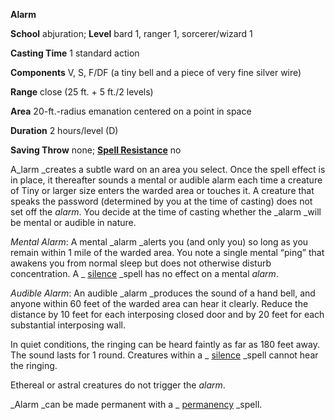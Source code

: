  **Alarm**

**School** abjuration; **Level** bard 1, ranger 1, sorcerer/wizard 1

**Casting Time** 1 standard action

**Components** V, S, F/DF (a tiny bell and a piece of very fine silver wire)

**Range** close (25 ft. + 5 ft./2 levels)

**Area** 20-ft.-radius emanation centered on a point in space

**Duration** 2 hours/level (D)

**Saving Throw** none; **[Spell Resistance](../glossary#_spell-resistance)** no

A_larm _creates a subtle ward on an area you select. Once the spell effect is in place, it thereafter sounds a mental or audible alarm each time a creature of Tiny or larger size enters the warded area or touches it. A creature that speaks the password (determined by you at the time of casting) does not set off the _alarm_. You decide at the time of casting whether the _alarm _will be mental or audible in nature.

_Mental Alarm_: A mental _alarm _alerts you (and only you) so long as you remain within 1 mile of the warded area. You note a single mental “ping” that awakens you from normal sleep but does not otherwise disturb concentration. A _ [silence](silence#_silence) _spell has no effect on a mental _alarm_.

_Audible Alarm_: An audible _alarm _produces the sound of a hand bell, and anyone within 60 feet of the warded area can hear it clearly. Reduce the distance by 10 feet for each interposing closed door and by 20 feet for each substantial interposing wall.

In quiet conditions, the ringing can be heard faintly as far as 180 feet away. The sound lasts for 1 round. Creatures within a _ [silence](silence#_silence) _spell cannot hear the ringing.

Ethereal or astral creatures do not trigger the _alarm_.

_Alarm _can be made permanent with a _ [permanency](permanency#_permanency) _spell.

